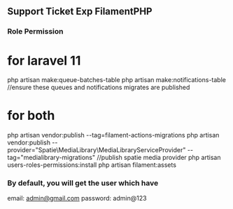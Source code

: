  
## Support Ticket Exp FilamentPHP
 
### Role Permission
# for laravel 11
php artisan make:queue-batches-table
php artisan make:notifications-table //ensure these queues and notifications migrates are published

# for both
php artisan vendor:publish --tag=filament-actions-migrations 
php artisan vendor:publish --provider="Spatie\MediaLibrary\MediaLibraryServiceProvider" --tag="medialibrary-migrations" //publish spatie media provider
php artisan users-roles-permissions:install
php artisan filament:assets


### By default, you will get the user which have
email: admin@gmail.com 
password: admin@123
